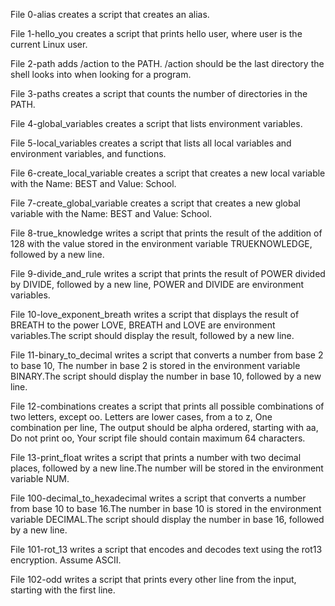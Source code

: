 File 0-alias creates a script that creates an alias.

File 1-hello_you creates a script that prints hello user, where user is the current Linux user.

File 2-path adds /action to the PATH. /action should be the last directory the shell looks into when looking for a program.

File 3-paths creates a script that counts the number of directories in the PATH.

File 4-global_variables creates a script that lists environment variables.

File 5-local_variables creates a script that lists all local variables and environment variables, and functions.

File 6-create_local_variable creates a script that creates a new local variable with the Name: BEST and Value: School.

File 7-create_global_variable creates a script that creates a new global variable with the Name: BEST and Value: School.

File 8-true_knowledge writes a script that prints the result of the addition of 128 with the value stored in the environment variable TRUEKNOWLEDGE, followed by a new line.

File 9-divide_and_rule writes a script that prints the result of POWER divided by DIVIDE, followed by a new line, POWER and DIVIDE are environment variables.

File 10-love_exponent_breath writes a script that displays the result of BREATH to the power LOVE, BREATH and LOVE are environment variables.The script should display the result, followed by a new line.

File 11-binary_to_decimal writes a script that converts a number from base 2 to base 10, The number in base 2 is stored in the environment variable BINARY.The script should display the number in base 10, followed by a new line.

File 12-combinations creates a script that prints all possible combinations of two letters, except oo. Letters are lower cases, from a to z, One combination per line, The output should be alpha ordered, starting with aa, Do not print oo, Your script file should contain maximum 64 characters.

File 13-print_float writes a script that prints a number with two decimal places, followed by a new line.The number will be stored in the environment variable NUM.

File 100-decimal_to_hexadecimal writes a script that converts a number from base 10 to base 16.The number in base 10 is stored in the environment variable DECIMAL.The script should display the number in base 16, followed by a new line.

File 101-rot_13 writes a script that encodes and decodes text using the rot13 encryption. Assume ASCII.

File 102-odd writes a script that prints every other line from the input, starting with the first line.

